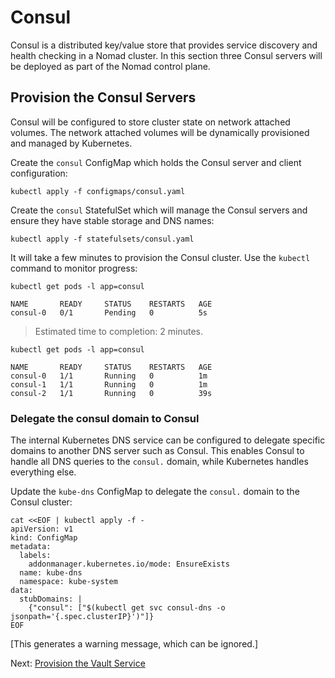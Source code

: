 # Consul

Consul is a distributed key/value store that provides service discovery and health checking in a Nomad cluster. In this section three Consul servers will be deployed as part of the Nomad control plane.

## Provision the Consul Servers

Consul will be configured to store cluster state on network attached volumes. The network attached volumes will be dynamically provisioned and managed by Kubernetes.

Create the `consul` ConfigMap which holds the Consul server and client configuration:

```
kubectl apply -f configmaps/consul.yaml
```

Create the `consul` StatefulSet which will manage the Consul servers and ensure they have stable storage and DNS names:

```
kubectl apply -f statefulsets/consul.yaml
```

It will take a few minutes to provision the Consul cluster. Use the `kubectl` command to monitor progress:

```
kubectl get pods -l app=consul
```
```
NAME       READY     STATUS    RESTARTS   AGE
consul-0   0/1       Pending   0          5s
```

> Estimated time to completion: 2 minutes.

```
kubectl get pods -l app=consul
```

```
NAME       READY     STATUS    RESTARTS   AGE
consul-0   1/1       Running   0          1m
consul-1   1/1       Running   0          1m
consul-2   1/1       Running   0          39s
```

### Delegate the consul domain to Consul

The internal Kubernetes DNS service can be configured to delegate specific domains to another DNS server such as Consul. This enables Consul to handle all DNS queries to the `consul.` domain, while Kubernetes handles everything else.

Update the `kube-dns` ConfigMap to delegate the `consul.` domain to the Consul cluster: 

```
cat <<EOF | kubectl apply -f -
apiVersion: v1
kind: ConfigMap
metadata:
  labels:
    addonmanager.kubernetes.io/mode: EnsureExists
  name: kube-dns
  namespace: kube-system
data:
  stubDomains: |
    {"consul": ["$(kubectl get svc consul-dns -o jsonpath='{.spec.clusterIP}')"]}
EOF
```

[This generates a warning message, which can be ignored.]

Next: [Provision the Vault Service](06-vault.md)
